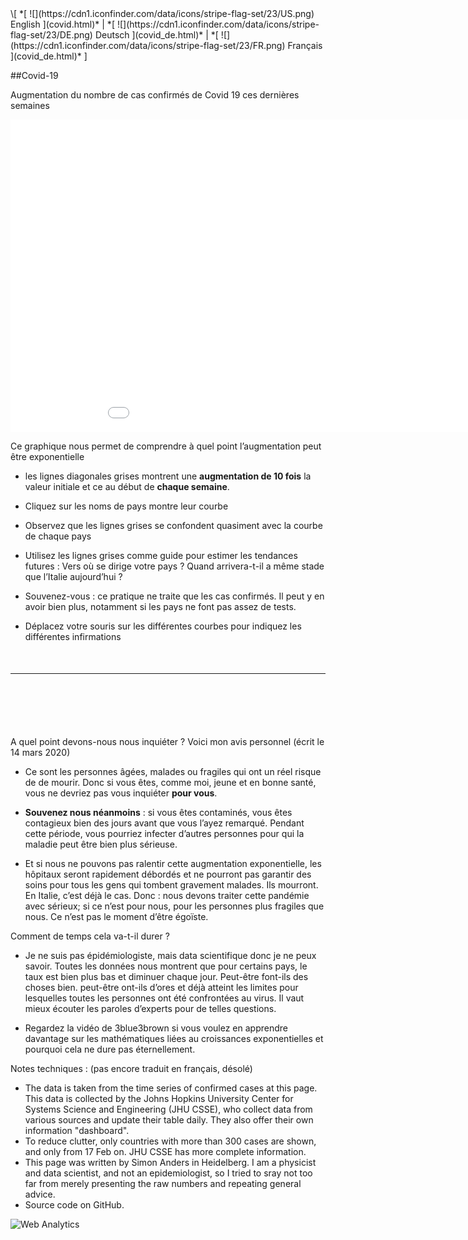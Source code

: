 <style>
   a { text-decoration: none; }
</style>
<div style="max-width:850px">
\[ *[ ![](https://cdn1.iconfinder.com/data/icons/stripe-flag-set/23/US.png) English ](covid.html)* | *[ ![](https://cdn1.iconfinder.com/data/icons/stripe-flag-set/23/DE.png) Deutsch ](covid_de.html)* | *[ ![](https://cdn1.iconfinder.com/data/icons/stripe-flag-set/23/FR.png) Français ](covid_de.html)* ]

##Covid-19

Augmentation du nombre de cas confirmés de Covid 19 ces dernières semaines

<iframe src="covid_plotly.html" width=1000 height=500 style="border:none;padding:none"></iframe>

Ce graphique nous permet de comprendre à quel point l’augmentation peut être exponentielle

- les lignes diagonales grises montrent une **augmentation de 10 fois** la valeur initiale et ce au début de **chaque semaine**. 
- Cliquez sur les noms de pays montre leur courbe
- Observez que les lignes grises se confondent quasiment avec la courbe de chaque pays
- Utilisez les lignes grises comme guide pour estimer les tendances futures  : Vers où se dirige votre pays ? Quand arrivera-t-il a même stade que l’Italie aujourd’hui ?
- Souvenez-vous : ce pratique ne traite que les cas confirmés. Il peut y en avoir bien plus, notamment si les pays ne font pas assez de tests. 

- Déplacez votre souris sur les différentes courbes  pour indiquez les différentes infirmations


<p style="margin-bottom:50px;"></p>

---

<p style="margin-bottom:100px;"></p>

A quel point devons-nous nous inquiéter ? Voici mon avis personnel (écrit le 14 mars 2020)

- Ce sont les personnes âgées, malades ou fragiles qui ont un réel risque de de mourir. Donc si vous êtes, comme moi, jeune et en bonne santé, vous ne devriez pas vous inquiéter **pour vous**. 

- **Souvenez nous néanmoins** : si vous êtes contaminés, vous êtes contagieux bien des jours avant que vous l’ayez remarqué. Pendant cette période, vous pourriez infecter d’autres personnes pour qui la maladie peut être bien plus sérieuse. 

- Et si nous ne pouvons pas ralentir cette augmentation exponentielle, les hôpitaux seront rapidement débordés et ne pourront pas garantir des soins pour tous les gens qui tombent gravement malades. Ils mourront. En Italie, c’est déjà le cas.
Donc : nous devons traiter cette pandémie avec sérieux; si ce n’est pour nous, pour les personnes plus fragiles que nous. Ce n’est pas le moment d’être égoïste. 

Comment de temps cela va-t-il durer ? 

- Je ne suis pas épidémiologiste, mais data scientifique donc je ne peux savoir. Toutes les données nous montrent que pour certains pays, le taux est bien plus bas et diminuer chaque jour. Peut-être font-ils des choses bien. peut-être ont-ils d’ores et déjà atteint les limites pour lesquelles toutes les personnes ont été confrontées au virus. Il vaut mieux écouter les paroles d’experts pour de telles questions. 

- Regardez la [vidéo](https://www.youtube.com/watch?v=Kas0tIxDvrg]) de 3blue3brown si vous voulez en apprendre davantage sur les mathématiques liées au croissances exponentielles et pourquoi cela ne dure pas éternellement. 

Notes techniques : (pas encore traduit en français, désolé)

- The data is taken from the time series of confirmed cases at [this page](https://github.com/CSSEGISandData/COVID-19/tree/master/csse_covid_19_data/csse_covid_19_time_series). This data is collected by the Johns Hopkins University Center for Systems Science and Engineering ([JHU CSSE](https://systems.jhu.edu/)), who collect data from [various sources](https://github.com/CSSEGISandData/COVID-19) and update their table daily. They also offer [their own information "dashboard"](https://systems.jhu.edu/research/public-health/ncov/).
- To reduce clutter, only countries with more than 300 cases are shown, and only from 17 Feb on. JHU CSSE has more complete information.
- This page was written by <a href="https://twitter.com/s_anders_m">Simon Anders</a> in Heidelberg. I am a physicist and data scientist, and not an epidemiologist, so I tried to sray not too far from merely presenting the raw numbers and repeating general advice.
- Source code <a href="https://github.com/simon-anders/covid_trend">on GitHub.

</div>

<!-- Default Statcounter code for papagei
http://www.papagei.zmbh.uni-heidelberg.de -->
<script type="text/javascript">
var sc_project=12217842; 
var sc_invisible=1; 
var sc_security="e8a77c88"; 
</script>
<script type="text/javascript"
src="https://www.statcounter.com/counter/counter.js"
async></script>
<noscript><div class="statcounter"><a title="Web Analytics"
href="https://statcounter.com/" target="_blank"><img
class="statcounter"
src="https://c.statcounter.com/12217842/0/e8a77c88/1/"
alt="Web Analytics"></a></div></noscript>
<!-- End of Statcounter Code -->
